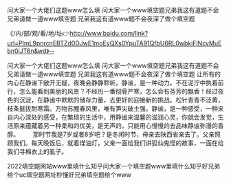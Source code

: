 问大家一个大佬们这题www怎么填
问大家一个www填空题兄弟我这有道题不会
兄弟请做一道www填空题
兄弟我这有道www题不会夜深了做个填空题


《/内/部/观/看/地/址👉http://www.baidu.com/link?url=PImL9pnrcnEBTZd0DJwE1moEyQXs0YpuTA91QfbU6RL0wbkiFlNcvMuEbn0iJT6n&wd》--

问大家一个大佬们这题www怎么填
问大家一个www填空题兄弟我这有道题不会
兄弟请做一道www填空题
兄弟我这有道www题不会夜深了做个填空题
让所有的内心在静谧下敞开无疑，夜晚会静静聆听。静谧，是一种动力。不在泥泞中执着前行，怎么能看到美丽的风景？不经历一番彻骨严寒，怎么会有芬芳的飘香！经过夜色的沉淀，在静谧中默默的储存力量，去更好的迎接新的挑战。松针青青不泛黄，枝条挺拔耐寒霜。万物苏醒春风里，唯有笋尖破土强。静谧，是一种感受，一种来自内心深处的感受，在繁琐的生活中，用静谧来温馨的滋润心灵，你就会发觉，生活原来蕴藏着另一种柔和的优美，是无声的，只能用心慢慢的去品味静谧弥漫的香醇。
　　那时节我是7岁或者8岁吧？是冬闲时节，母亲去陕西省亲去了。父亲照顾我们。每天晚饭后，就着煤油灯，父亲一面给我们讲狐仙鬼怪的故事，一面在给我们寻棉衣上的虱子。





2022填空题网站www里填什么知乎问大家一个填空题www里填什么知乎好兄弟给个uc填空题网址秒懂好兄弟填空题给个www
